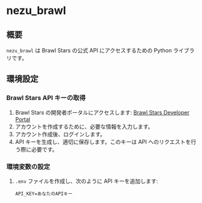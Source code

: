 # nezu_brawl

## 概要
`nezu_brawl` は Brawl Stars の公式 API にアクセスするための Python ライブラリです。

## 環境設定

### Brawl Stars API キーの取得

1. Brawl Stars の開発者ポータルにアクセスします: [Brawl Stars Developer Portal](https://developer.brawlstars.com/#/login)
2. アカウントを作成するために、必要な情報を入力します。
3. アカウント作成後、ログインします。
4. API キーを生成し、適切に保存します。このキーは API へのリクエストを行う際に必要です。

### 環境変数の設定

1. `.env` ファイルを作成し、次のように API キーを追加します:

   ```plaintext
   API_KEY=あなたのAPIキー
   ```